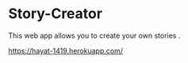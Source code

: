 # Story-Creator
This web app allows you to create your own stories .

https://hayat-1419.herokuapp.com/
